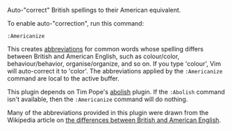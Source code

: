 Auto-"correct" British spellings to their American equivalent.

To enable auto-"correction", run this command:

    :Americanize

This creates [abbreviations][] for common words whose spelling differs between British and American English, such as colour/color, behaviour/behavior, organise/organize, and so on. If you type 'colour', Vim will auto-correct it to 'color'. The abbreviations applied by the `:Americanize` command are local to the active buffer. 

This plugin depends on Tim Pope's [abolish][] plugin. If the `:Abolish` command isn't available, then the `:Americanize` command will do nothing.

Many of the abbreviations provided in this plugin were drawn from the Wikipedia article on [the differences between British and American English][wiki].

[wiki]: http://en.wikipedia.org/wiki/American_and_British_English_spelling_differences
[abolish]: http://github.com/tpope/vim-abolish
[abbreviations]: http://vimdoc.sourceforge.net/htmldoc/map.html#abbreviations
